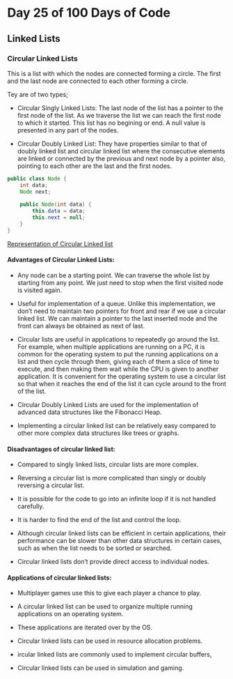 # Day 25 of 100 Days of Code 

## Linked Lists 

### Circular Linked Lists 

This is a list with which the nodes are connected forming a circle. The first and the last node are connected to each other forming a circle.

Tey are of two types;

- Circular Singly Linked Lists: The last node of the list has a pointer to the first node of the list. As we traverse the list we can reach the first node to which it started. This list has no begining or end. A null value is presented in any part of the nodes.

- Circular Doubly Linked List: They have properties similar to that of doubly linked list and circular linked list where the consecutive elements are linked or connected by the previous and next node by a pointer also, pointing to each other are the last and the first nodes.

```Java
public class Node {
	int data;
	Node next;
	
	public Node(int data) {
		this.data = data;
		this.next = null;
	}
}
```
[Representation of Circular Linked list](./CircleSing.java)

#### Advantages of Circular Linked Lists: 

- Any node can be a starting point. We can traverse the whole list by starting from any point. We just need to stop when the first visited node is visited again. 

- Useful for implementation of a queue. Unlike this implementation, we don’t need to maintain two pointers for front and rear if we use a circular linked list. We can maintain a pointer to the last inserted node and the front can always be obtained as next of last.
 
- Circular lists are useful in applications to repeatedly go around the list. For example, when multiple applications are running on a PC, it is common for the operating system to put the running applications on a list and then cycle through them, giving each of them a slice of time to execute, and then making them wait while the CPU is given to another application. It is convenient for the operating system to use a circular list so that when it reaches the end of the list it can cycle around to the front of the list. 

- Circular Doubly Linked Lists are used for the implementation of advanced data structures like the Fibonacci Heap.

- Implementing a circular linked list can be relatively easy compared to other more complex data structures like trees or graphs.

#### Disadvantages of circular linked list:

- Compared to singly linked lists, circular lists are more complex.

- Reversing a circular list is more complicated than singly or doubly reversing a circular list.

- It is possible for the code to go into an infinite loop if it is not handled carefully.

- It is harder to find the end of the list and control the loop.

- Although circular linked lists can be efficient in certain applications, their performance can be slower than other data structures in certain cases, such as when the list needs to be sorted or searched.

- Circular linked lists don’t provide direct access to individual nodes.


#### Applications of circular linked lists:

- Multiplayer games use this to give each player a chance to play.

- A circular linked list can be used to organize multiple running applications on an operating system.

- These applications are iterated over by the OS.

- Circular linked lists can be used in resource allocation problems.

- ircular linked lists are commonly used to implement circular buffers,

- Circular linked lists can be used in simulation and gaming.